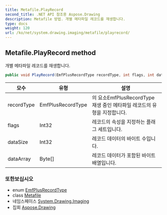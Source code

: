 ```yaml
---
title: Metafile.PlayRecord
second_title: .NET API 참조용 Aspose.Drawing
description: Metafile 방법. 개별 메타파일 레코드를 재생합니다.
type: docs
weight: 120
url: /ko/net/system.drawing.imaging/metafile/playrecord/
---
```

## Metafile.PlayRecord method

개별 메타파일 레코드를 재생합니다.

```csharp
public void PlayRecord(EmfPlusRecordType recordType, int flags, int dataSize, byte[] dataArray)
```

| 모수 | 유형 | 설명 |
| --- | --- | --- |
| recordType | EmfPlusRecordType | 의 요소EmfPlusRecordType 재생 중인 메타파일 레코드의 유형을 지정합니다. |
| flags | Int32 | 레코드의 속성을 지정하는 플래그 세트입니다. |
| dataSize | Int32 | 레코드 데이터의 바이트 수입니다. |
| dataArray | Byte[] | 레코드 데이터가 포함된 바이트 배열입니다. |

### 또한보십시오

* enum [EmfPlusRecordType](../../emfplusrecordtype/)
* class [Metafile](../)
* 네임스페이스 [System.Drawing.Imaging](../../metafile/)
* 집회 [Aspose.Drawing](../../../)


